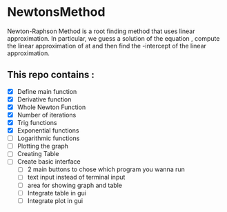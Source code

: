 # NewtonsMethod
Newton-Raphson Method is a root finding method that uses linear approximation. In particular, we guess a solution  of the equation , compute the linear approximation of  at  and then find the -intercept of the linear approximation.

## This repo contains :

 - [X] Define main function
 - [X] Derivative function
 - [X] Whole Newton Function
 - [X] Number of iterations
 - [X] Trig functions
 - [X] Exponential functions
 - [ ] Logarithmic functions
 - [ ] Plotting the graph
 - [ ] Creating Table
 - [ ] Create basic interface
    - [ ] 2 main buttons to chose which program you wanna run
    - [ ] text input instead of terminal input
    - [ ] area for showing graph and table
    - [ ] Integrate table in gui
    - [ ] Integrate plot in gui
